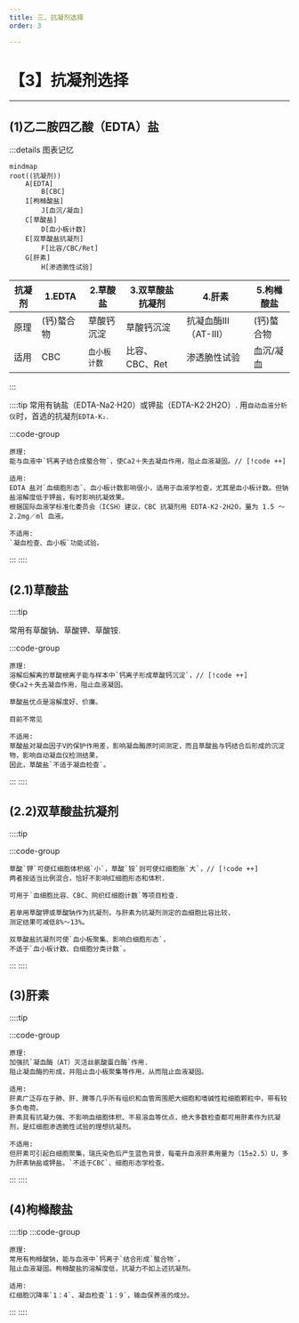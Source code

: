 ```yaml
---
title: 三、抗凝剂选择
order: 3

---
```


# 【3】抗凝剂选择

<kaodian :text="'临床检验基础记忆卡'" />

<!-- ###### 第一章 血液样本采集和血涂片制备 -->

<!-- > 临床检验基础 -->

<beitiL/>

---

## (1)乙二胺四乙酸（EDTA）盐

<son :text="'临床检验基础检验记忆卡'" text1="(1)乙二胺四乙酸（EDTA）盐" :textOption="[['掌握','基础知识','相关专业知识'],['掌握','基础知识','专业知识'],['熟练掌握','基础知识','专业知识']]" />

:::details 图表记忆

```mermaid
mindmap
root((抗凝剂))
    A[EDTA]
        B[CBC]
    I[枸橼酸盐]
        J[血沉/凝血]
    C[草酸盐]
        D[血小板计数]
    E[双草酸盐抗凝剂]
        F[比容/CBC/Ret]
    G[肝素]
        H[渗透脆性试验]
```

| 抗凝剂 | 1.EDTA     | 2.草酸盐     | 3.双草酸盐抗凝剂 | 4.肝素       | 5.枸橼酸盐 |
| ------ | ---------- | ------------ | ---------------- | ------------ | ---------- |
| 原理   | (钙)螯合物 | 草酸钙沉淀   | 草酸钙沉淀       | 抗凝血酶III（AT-III）         | (钙)螯合物 |
| 适用   | CBC        | `血小板计数` | 比容、CBC、Ret   | 渗透脆性试验 | 血沉/凝血  |

:::

::::tip
常用有钠盐（EDTA-Na2·H20）或钾盐（EDTA-K2·2H2O）.
用`自动血液分析仪`时，首选的抗凝剂`EDTA-K₂`.

:::code-group

```js[原理]
原理:
能与血液中`钙离子结合成螯合物`，使Ca2＋失去凝血作用，阻止血液凝固。// [!code ++]
```

```js[适用]
适用:
EDTA 盐对`血细胞形态`、血小板计数影响很小，适用于血液学检查，尤其是血小板计数。但钠盐溶解度低于钾盐，有时影响抗凝效果。
根据国际血液学标准化委员会（ICSH）建议，CBC 抗凝剂用 EDTA-K2·2H2O，量为 1.5 ～ 2.2mg／ml 血液。

```

```js[不适用]
不适用:
`凝血检查、血小板`功能试验。

```

:::
::::

## (2.1)草酸盐

<son :text="'临床检验基础检验记忆卡'" text1="(2.1)草酸盐" :textOption="[['掌握','基础知识','相关专业知识'],['掌握','基础知识','专业知识'],['熟练掌握','基础知识','专业知识']]" />

::::tip

常用有草酸钠、草酸钾、草酸铵.

:::code-group

```js[原理]
原理:
溶解后解离的草酸根离子能与样本中`钙离子形成草酸钙沉淀`，// [!code ++]
使Ca2＋失去凝血作用，阻止血液凝固。

草酸盐优点是溶解度好、价廉。

```

```js[适用]
目前不常见
```

```js[不适用]
不适用:
草酸盐对凝血因子V的保护作用差，影响凝血酶原时间测定，而且草酸盐与钙结合后形成的沉淀物，影响自动凝血仪检测结果，
因此，草酸盐`不适于凝血检查`。

```

:::
::::

## (2.2)双草酸盐抗凝剂

<son :text="'临床检验基础检验记忆卡'" text1="(2.2)双草酸盐抗凝剂" :textOption="[['掌握','基础知识','相关专业知识'],['掌握','基础知识','专业知识'],['熟练掌握','基础知识','专业知识']]" />

::::tip

:::code-group

```js[原理]
草酸`钾`可使红细胞体积缩`小`，草酸`铵`则可使红细胞胀`大`，// [!code ++]
两者按适当比例混合，恰好不影响红细胞形态和体积.
```

```js[适用]
可用于`血细胞比容、CBC、网织红细胞计数`等项目检查.

若单用草酸钾或草酸钠作为抗凝剂，与肝素为抗凝剂测定的血细胞比容比较，
测定结果可减低8%～13%。
```

```js[不适用]
双草酸盐抗凝剂可使`血小板聚集、影响白细胞形态`，
不适于`血小板计数、白细胞分类计数`。
```

:::
::::

## (3)肝素

<son :text="'临床检验基础检验记忆卡'" text1="(3)肝素" :textOption="[['掌握','基础知识','相关专业知识'],['掌握','基础知识','专业知识'],['熟练掌握','基础知识','专业知识']]" />

::::tip

:::code-group

```js[原理]
原理:
加强抗`凝血酶（AT）灭活丝氨酸蛋白酶`作用.
阻止凝血酶的形成，并阻止血小板聚集等作用，从而阻止血液凝固。
```

```js[适用]
适用:
肝素广泛存在于肺、肝、脾等几乎所有组织和血管周围肥大细胞和嗜碱性粒细胞颗粒中，带有较多负电荷。
肝素具有抗凝力强、不影响血细胞体积、不易溶血等优点，绝大多数检查都可用肝素作为抗凝剂，是红细胞渗透脆性试验的理想抗凝剂。
```

```js[不适用]
不适用:
但肝素可引起白细胞聚集，瑞氏染色后产生蓝色背景，每毫升血液肝素用量为（15±2.5）U，多为肝素钠盐或钾盐。`不适于CBC`、细胞形态学检查。
```

:::
::::

## (4)枸橼酸盐

<son :text="'临床检验基础检验记忆卡'" text1="(4)枸橼酸盐" :textOption="[['掌握','基础知识','相关专业知识'],['掌握','基础知识','专业知识'],['熟练掌握','基础知识','专业知识']]" />

::::tip
:::code-group

```js[原理]
原理:
常用有枸橼酸钠，能与血液中`钙离子`结合形成`螯合物`，
阻止血液凝固。枸橼酸盐的溶解度低，抗凝力不如上述抗凝剂。
```

```js[适用]
适用:
红细胞沉降率`1：4`、凝血检查`1：9`，输血保养液的成分。
```

:::
::::
